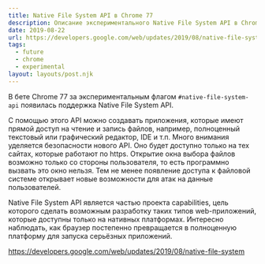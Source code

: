 ```yaml
---
title: Native File System API в Chrome 77
description: Описание экспериментального Native File System API в Chrome 77
date: 2019-08-22
url: https://developers.google.com/web/updates/2019/08/native-file-system
tags:
  - future
  - chrome
  - experimental
layout: layouts/post.njk
---
```

В бете Chrome 77 за экспериментальным флагом `#native-file-system-api` появилась поддержка Native File System API. 

С помощью этого API можно создавать приложения, которые имеют прямой доступ на чтение и запись файлов, например, полноценный текстовый или графический редактор, IDE и т.п. Много внимания уделяется безопасности нового API. Оно будет доступно только на тех сайтах, которые работают по https. Открытие окна выбора файлов возможно только со стороны пользователя, то есть программно вызвать это окно нельзя. Тем не менее появление доступа к файловой системе открывает новые возможности для атак на данные пользователей.

Native File System API является частью проекта capabilities, цель которого сделать возможным разработку таких типов web-приложений, которые доступны только на нативных платформах. Интересно наблюдать, как браузер постепенно превращается в полноценную платформу для запуска серьёзных приложений.

https://developers.google.com/web/updates/2019/08/native-file-system
